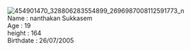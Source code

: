 ![454901470_328806283554899_2696987008112591773_n](https://github.com/user-attachments/assets/5befa9b8-d8c1-48e0-b590-5b13775a82ea) <br>
Name : nanthakan Sukkasem <br>
Age : 19 <br>
height : 164 <br>
Birthdate : 26/07/2005 <br>


